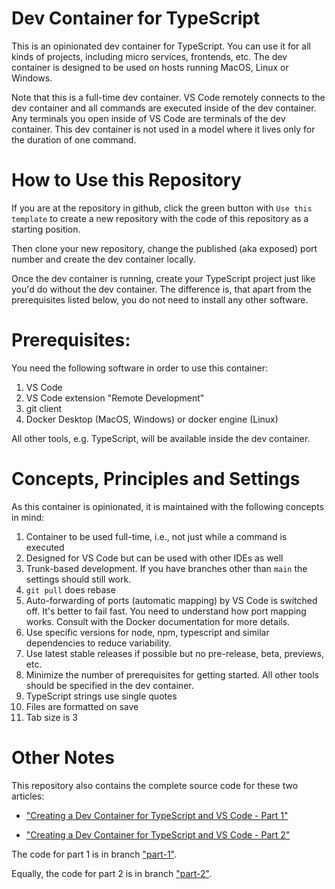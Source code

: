# Dev Container for TypeScript

This is an opinionated dev container for TypeScript. You can use it for all kinds of projects, including micro services, frontends, etc. The dev container is designed to be used on hosts running MacOS, Linux or Windows.

Note that this is a full-time dev container. VS Code remotely connects to the dev container and all commands are executed inside of the dev container. Any terminals you open inside of VS Code are terminals of the dev container. This dev container is not used in a model where it lives only for the duration of one command.

# How to Use this Repository

If you are at the repository in github, click the green button with `Use this template` to create a new repository with the code of this repository as a starting position.

Then clone your new repository, change the published (aka exposed) port number and create the dev container locally.

Once the dev container is running, create your TypeScript project just like you'd do without the dev container. The difference is, that apart from the prerequisites listed below, you do not need to install any other software.

# Prerequisites:

You need the following software in order to use this container:
1. VS Code
2. VS Code extension "Remote Development"
3. git client
4. Docker Desktop (MacOS, Windows) or docker engine (Linux)

All other tools, e.g. TypeScript, will be available inside the dev container.

# Concepts, Principles and Settings

As this container is opinionated, it is maintained with the following concepts in mind:

1. Container to be used full-time, i.e., not just while a command is executed
2. Designed for VS Code but can be used with other IDEs as well
3. Trunk-based development. If you have branches other than `main` the settings should still work.
4. `git pull` does rebase
5. Auto-forwarding of ports (automatic mapping) by VS Code is switched off. It's better to fail fast. You need to understand how port mapping works. Consult with the Docker documentation for more details.
6. Use specific versions for node, npm, typescript and similar dependencies to reduce variability.
7. Use latest stable releases if possible but no pre-release, beta, previews, etc.
8. Minimize the number of prerequisites for getting started. All other tools should be specified in the dev container.
9. TypeScript strings use single quotes
10. Files are formatted on save
11. Tab size is 3

# Other Notes

This repository also contains the complete source code for these two articles:

- ["Creating a Dev Container for TypeScript and VS Code - Part 1"](https://manfredmlange.medium.com/creating-a-dev-container-for-typescript-and-vs-code-part-1-e653bb95c27f?sk=91a2735225ec4c746b3da0a231c24147)

- ["Creating a Dev Container for TypeScript and VS Code - Part 2"](https://manfredmlange.medium.com/creating-a-dev-container-for-typescript-and-vs-code-part-2-2b856f4ce8cf?sk=f5ebbc8d8e3c9256d22705bdb438a0d1)

The code for part 1 is in branch ["part-1"](https://github.com/RimuTec/dev-container-typescript/tree/part-1).

Equally, the code for part 2 is in branch ["part-2"](https://github.com/RimuTec/dev-container-typescript/tree/part-1).
